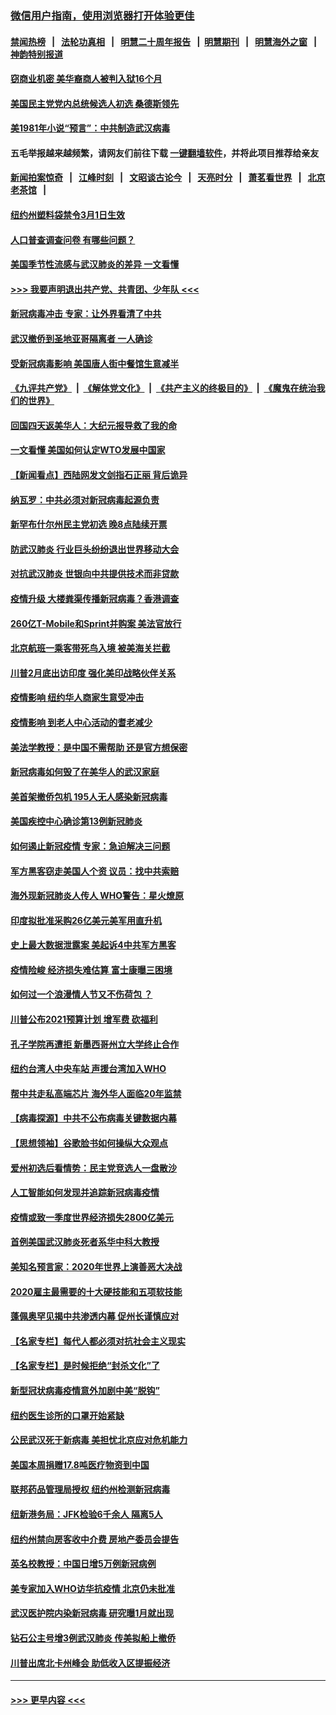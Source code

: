 ### [微信用户指南，使用浏览器打开体验更佳](https://github.com/gfw-breaker/banned-news1/blob/master/indexes/wechat-guide.md?t=0)
#### [禁闻热榜](热点新闻.md?t=0)  &nbsp;&nbsp;|&nbsp;&nbsp; [法轮功真相](https://github.com/gfw-breaker/truth/blob/master/README.md?t=0) &nbsp;&nbsp;|&nbsp;&nbsp; [明慧二十周年报告](https://github.com/gfw-breaker/mh-reports/blob/master/README.md?t=0) &nbsp;&nbsp;|&nbsp;&nbsp;[明慧期刊](https://github.com/gfw-breaker/mh-qikan) &nbsp;&nbsp;|&nbsp;&nbsp; [明慧海外之窗](https://github.com/gfw-breaker/mh-news/blob/master/README.md?t=0) &nbsp;&nbsp;|&nbsp;&nbsp; [神韵特别报道](https://github.com/gfw-breaker/mh-news/blob/master/shenyun.md?t=0)
#### [窃商业机密 美华裔商人被判入狱16个月](../pages/nsc412/n11863911.md?t=02122311) 
#### [美国民主党党内总统候选人初选 桑德斯领先](../pages/nsc412/n11863475.md?t=02122311) 
#### [美1981年小说“预言”：中共制造武汉病毒](../pages/nsc412/n11863306.md?t=02122311) 
#### 五毛举报越来越频繁，请网友们前往下载 [一键翻墙软件](https://github.com/gfw-breaker/ssr-accounts)，并将此项目推荐给亲友
#### [新闻拍案惊奇](https://github.com/gfw-breaker/banned-news1/blob/master/pages/link4.md) &nbsp;&nbsp;|&nbsp;&nbsp; [江峰时刻](https://github.com/gfw-breaker/banned-news1/blob/master/pages/link4.md) &nbsp;&nbsp;|&nbsp;&nbsp; [文昭谈古论今](https://github.com/gfw-breaker/banned-news1/blob/master/pages/link4.md) &nbsp;&nbsp;|&nbsp;&nbsp; [天亮时分](https://github.com/gfw-breaker/banned-news1/blob/master/pages/link4.md) &nbsp;&nbsp;|&nbsp;&nbsp; [萧茗看世界](https://github.com/gfw-breaker/banned-news1/blob/master/pages/link4.md) &nbsp;&nbsp;|&nbsp;&nbsp; [北京老茶馆](https://github.com/gfw-breaker/banned-news1/blob/master/pages/link4.md) &nbsp;&nbsp;|&nbsp;&nbsp; 
#### [纽约州塑料袋禁令3月1日生效](../pages/nsc412/n11862832.md?t=02122311) 
#### [人口普查调查问卷  有哪些问题？](../pages/nsc412/n11862808.md?t=02122311) 
#### [美国季节性流感与武汉肺炎的差异 一文看懂](../pages/nsc412/n11862428.md?t=02122311) 
#### [>>> 我要声明退出共产党、共青团、少年队 <<<](https://github.com/begood0513/goodnews/blob/master/quit/letter.md) 
#### [新冠病毒冲击 专家：让外界看清了中共](../pages/nsc412/n11862280.md?t=02122311) 
#### [武汉撤侨到圣地亚哥隔离者 一人确诊](../pages/nsc412/n11862460.md?t=02122311) 
#### [受新冠病毒影响 美国唐人街中餐馆生意减半](../pages/nsc412/n11861940.md?t=02122311) 
#### [《九评共产党》](https://github.com/begood0513/9ping.md/blob/master/README.md) &nbsp;|&nbsp; [《解体党文化》](../../../../jtdwh.md/blob/master/README.md)  &nbsp;|&nbsp; [《共产主义的终极目的》](../../../../gczydzjmd.md/blob/master/README.md) &nbsp;|&nbsp; [《魔鬼在统治我们的世界》](../../../../mgztzwmdsj.md/blob/master/README.md) 
#### [回国四天返美华人：大纪元报导救了我的命](../pages/nsc412/n11862181.md?t=02122311) 
#### [一文看懂 美国如何认定WTO发展中国家](../pages/nsc412/n11862051.md?t=02122311) 
#### [【新闻看点】西陆网发文剑指石正丽 背后诡异](../pages/nsc412/n11861792.md?t=02122311) 
#### [纳瓦罗：中共必须对新冠病毒起源负责](../pages/nsc412/n11861810.md?t=02122311) 
#### [新罕布什尔州民主党初选 晚8点陆续开票](../pages/nsc412/n11861872.md?t=02122311) 
#### [防武汉肺炎 行业巨头纷纷退出世界移动大会](../pages/nsc412/n11861795.md?t=02122311) 
#### [对抗武汉肺炎 世银向中共提供技术而非贷款](../pages/nsc412/n11861652.md?t=02122311) 
#### [疫情升级 大楼粪渠传播新冠病毒？香港调查](../pages/nsc412/n11861556.md?t=02122311) 
#### [260亿T-Mobile和Sprint并购案 美法官放行](../pages/nsc412/n11861511.md?t=02122311) 
#### [北京航班一乘客带死鸟入境 被美海关拦截](../pages/nsc412/n11861317.md?t=02122311) 
#### [川普2月底出访印度 强化美印战略伙伴关系](../pages/nsc412/n11860557.md?t=02122311) 
#### [疫情影响  纽约华人商家生意受冲击](../pages/nsc412/n11860284.md?t=02122311) 
#### [疫情影响  到老人中心活动的耆老减少](../pages/nsc412/n11860199.md?t=02122311) 
#### [美法学教授：是中国不需帮助 还是官方想保密](../pages/nsc412/n11859492.md?t=02122311) 
#### [新冠病毒如何毁了在美华人的武汉家庭](../pages/nsc412/n11859524.md?t=02122311) 
#### [美首架撤侨包机 195人无人感染新冠病毒](../pages/nsc412/n11859908.md?t=02122311) 
#### [美国疾控中心确诊第13例新冠肺炎](../pages/nsc412/n11859966.md?t=02122311) 
#### [如何遏止新冠疫情 专家：急迫解决三问题](../pages/nsc412/n11859685.md?t=02122311) 
#### [军方黑客窃走美国人个资 议员：找中共索赔](../pages/nsc412/n11859371.md?t=02122311) 
#### [海外现新冠肺炎人传人 WHO警告：星火燎原](../pages/nsc412/n11859252.md?t=02122311) 
#### [印度拟批准采购26亿美元美军用直升机](../pages/nsc412/n11859143.md?t=02122311) 
#### [史上最大数据泄露案 美起诉4中共军方黑客](../pages/nsc412/n11859115.md?t=02122311) 
#### [疫情险峻 经济损失难估算 富士康曝三困境](../pages/nsc412/n11859120.md?t=02122311) 
#### [如何过一个浪漫情人节又不伤荷包 ？](../pages/nsc412/n11858969.md?t=02122311) 
#### [川普公布2021预算计划 增军费 砍福利](../pages/nsc412/n11859012.md?t=02122311) 
#### [孔子学院再遭拒 新墨西哥州立大学终止合作](../pages/nsc412/n11858661.md?t=02122311) 
#### [纽约台湾人中央车站  声援台湾加入WHO](../pages/nsc412/n11857757.md?t=02122311) 
#### [帮中共走私高端芯片 海外华人面临20年监禁](../pages/nsc412/n11855016.md?t=02122311) 
#### [【病毒探源】中共不公布病毒关键数据内幕](../pages/nsc412/n11856584.md?t=02122311) 
#### [【思想领袖】谷歌脸书如何操纵大众观点](../pages/nsc412/n11680874.md?t=02122311) 
#### [爱州初选后看情势：民主党竞选人一盘散沙](../pages/nsc412/n11856557.md?t=02122311) 
#### [人工智能如何发现并追踪新冠病毒疫情](../pages/nsc412/n11856398.md?t=02122311) 
#### [疫情或致一季度世界经济损失2800亿美元](../pages/nsc412/n11855639.md?t=02122311) 
#### [首例美国武汉肺炎死者系华中科大教授](../pages/nsc412/n11855500.md?t=02122311) 
#### [美知名预言家：2020年世界上演善恶大决战](../pages/nsc412/n11855418.md?t=02122311) 
#### [2020雇主最需要的十大硬技能和五项软技能](../pages/nsc412/n11850953.md?t=02122311) 
#### [蓬佩奥罕见揭中共渗透内幕 促州长谨慎应对](../pages/nsc412/n11854685.md?t=02122311) 
#### [【名家专栏】每代人都必须对抗社会主义现实](../pages/nsc412/n11831412.md?t=02122311) 
#### [【名家专栏】是时候拒绝“封杀文化”了](../pages/nsc412/n11814093.md?t=02122311) 
#### [新型冠状病毒疫情意外加剧中美“脱钩”](../pages/nsc412/n11854475.md?t=02122311) 
#### [纽约医生诊所的口罩开始紧缺](../pages/nsc412/n11853364.md?t=02122311) 
#### [公民武汉死于新病毒 美担忧北京应对危机能力](../pages/nsc412/n11854331.md?t=02122311) 
#### [美国本周捐赠17.8吨医疗物资到中国](../pages/nsc412/n11854269.md?t=02122311) 
#### [联邦药品管理局授权  纽约州检测新冠病毒](../pages/nsc412/n11853371.md?t=02122311) 
#### [纽新港务局：JFK检验6千余人  隔离5人](../pages/nsc412/n11853366.md?t=02122311) 
#### [纽约州禁向房客收中介费  房地产委员会提告](../pages/nsc412/n11853360.md?t=02122311) 
#### [英名校教授：中国日增5万例新冠病例](../pages/nsc412/n11854174.md?t=02122311) 
#### [美专家加入WHO访华抗疫情 北京仍未批准](../pages/nsc412/n11854043.md?t=02122311) 
#### [武汉医护院内染新冠病毒 研究曝1月就出现](../pages/nsc412/n11852928.md?t=02122311) 
#### [钻石公主号增3例武汉肺炎 传美拟船上撤侨](../pages/nsc412/n11853240.md?t=02122311) 
#### [川普出席北卡州峰会 助低收入区提振经济](../pages/nsc412/n11853232.md?t=02122311) 

----
#### [ >>> 更早内容 <<< ](../indexes/nsc412-earlier.md)

